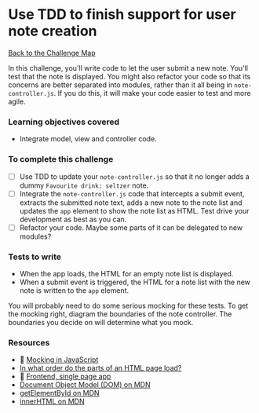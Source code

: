 # Use TDD to finish support for user note creation

[Back to the Challenge Map](00_challenge_track.md)

In this challenge, you'll write code to let the user submit a new note.  You'll test that the note is displayed.  You might also refactor your code so that its concerns are better separated into modules, rather than it all being in `note-controller.js`.  If you do this, it will make your code easier to test and more agile.

### Learning objectives covered

- Integrate model, view and controller code.

### To complete this challenge

- [ ] Use TDD to update your `note-controller.js` so that it no longer adds a dummy `Favourite drink: seltzer` note.
- [ ] Integrate the `note-controller.js` code that intercepts a submit event, extracts the submitted note text, adds a new note to the note list and updates the `app` element to show the note list as HTML.  Test drive your development as best as you can.
- [ ] Refactor your code.  Maybe some parts of it can be delegated to new modules?

### Tests to write

- When the app loads, the HTML for an empty note list is displayed.
- When a submit event is triggered, the HTML for a note list with the new note is written to the `app` element.

You will probably need to do some serious mocking for these tests.  To get the mocking right, diagram the boundaries of the note controller.  The boundaries you decide on will determine what you mock.

### Resources

- :pill: [Mocking in JavaScript](../pills/mocking_in_javascript.md)
- [In what order do the parts of an HTML page load?](http://stackoverflow.com/questions/1795438/load-and-execution-sequence-of-a-web-page)
- :pill: [Frontend, single page app](https://github.com/makersacademy/course/blob/master/pills/frontend_single_page_app.md)
- [Document Object Model (DOM) on MDN](https://developer.mozilla.org/en-US/docs/Web/API/Document_Object_Model/Introduction)
- [getElementById on MDN](https://developer.mozilla.org/en-US/docs/Web/API/Document/getElementById)
- [innerHTML on MDN](https://developer.mozilla.org/en-US/docs/Web/API/Element/innerHTML)



